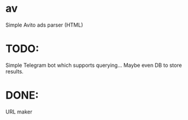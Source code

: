 # av
Simple Avito ads parser (HTML)

# TODO:
Simple Telegram bot which supports querying... Maybe even DB to store results.

# DONE:
URL maker
